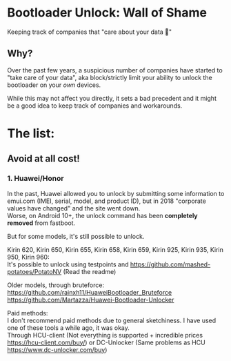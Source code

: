 # Bootloader Unlock: Wall of Shame
Keeping track of companies that "care about your data 🥺"

## Why?
Over the past few years, a suspicious number of companies have started to "take care of your data", aka block/strictly limit your ability to unlock the bootloader on your *own* devices.

While this may not affect you directly, it sets a bad precedent and it might be a good idea to keep track of companies and workarounds.

# The list:

## Avoid at all cost!

### 1. Huawei/Honor
In the past, Huawei allowed you to unlock by submitting some information to emui.com (IMEI, serial, model, and product ID), but in 2018 "corporate values have changed" and the site went down. <br/>
Worse, on Android 10+, the unlock command has been **completely removed** from fastboot.

But for some models, it's still possible to unlock.

Kirin 620, Kirin 650, Kirin 655, Kirin 658, Kirin 659, Kirin 925, Kirin 935, Kirin 950, Kirin 960:<br/>
It's possible to unlock using testpoints and https://github.com/mashed-potatoes/PotatoNV (Read the readme)

Older models, through bruteforce:<br/>
https://github.com/rainxh11/HuaweiBootloader_Bruteforce <br/>
https://github.com/Martazza/Huawei-Bootloader-Unlocker

Paid methods:<br/>
I don't recommend paid methods due to general sketchiness. I have used one of these tools a while ago, it was okay.<br/>
Through HCU-client (Not everything is supported + incredible prices https://hcu-client.com/buy/) or DC-Unlocker (Same problems as HCU https://www.dc-unlocker.com/buy)

